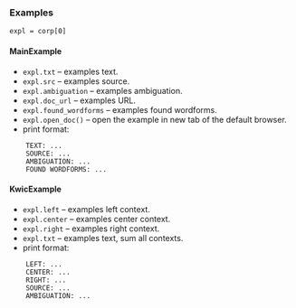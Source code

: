 ### Examples
`expl = corp[0]`
#### MainExample
* `expl.txt` – examples text.
* `expl.src` – examples source.
* `expl.ambiguation` – examples ambiguation.
* `expl.doc_url` – examples URL.
* `expl.found_wordforms` – examples found wordforms.
* `expl.open_doc()` – open the example in new tab of the default browser.
* print format: <br>
```
    TEXT: ...
    SOURCE: ...
    AMBIGUATION: ...
    FOUND WORDFORMS: ...
```

#### KwicExample
* `expl.left` – examples left context.
* `expl.center` – examples center context.
* `expl.right` – examples right context.
* `expl.txt` – examples text, sum all contexts.
* print format:
```
    LEFT: ...
    CENTER: ...
    RIGHT: ...
    SOURCE: ...
    AMBIGUATION: ...
```
    
